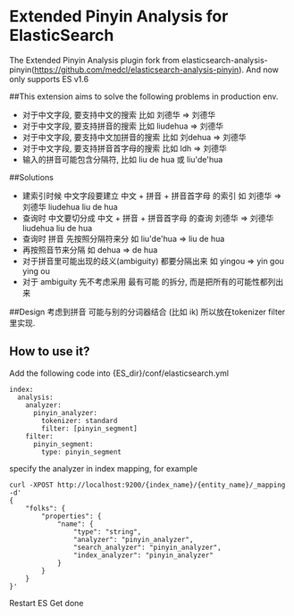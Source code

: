 Extended Pinyin Analysis for ElasticSearch
========================================

The Extended Pinyin Analysis plugin fork from elasticsearch-analysis-pinyin(https://github.com/medcl/elasticsearch-analysis-pinyin).
And now only supports ES v1.6

##This extension aims to solve the following problems in production env.

 * 对于中文字段, 要支持中文的搜索 比如 刘德华 => 刘德华
 * 对于中文字段, 要支持拼音的搜索 比如 liudehua => 刘德华
 * 对于中文字段, 要支持中文加拼音的搜索 比如 刘dehua => 刘德华
 * 对于中文字段, 要支持拼音首字母的搜索 比如 ldh => 刘德华
 * 输入的拼音可能包含分隔符, 比如 liu de hua 或 liu'de'hua

##Solutions
  * 建索引时候 中文字段要建立 中文 + 拼音 + 拼音首字母 的索引 如 刘德华 => 刘德华 liudehua liu de hua
  * 查询时 中文要切分成 中文 + 拼音 + 拼音首字母 的查询 刘德华 => 刘德华 liudehua liu de hua
  * 查询时 拼音 先按照分隔符来分 如 liu'de'hua => liu de hua
  * 再按照音节来分隔 如 dehua => de hua
  * 对于拼音里可能出现的歧义(ambiguity) 都要分隔出来 如 yingou => yin gou ying ou
  * 对于 ambiguity 先不考虑采用 最有可能 的拆分, 而是把所有的可能性都列出来

##Design
考虑到拼音 可能与别的分词器结合 (比如 ik) 所以放在tokenizer filter 里实现.


## How to use it?

Add the following code into {ES_dir}/conf/elasticsearch.yml

    index:
      analysis:
        analyzer:
          pinyin_analyzer:
            tokenizer: standard
            filter: [pinyin_segment]
        filter:
          pinyin_segment:
            type: pinyin_segment

specify the analyzer in index mapping, for example

    curl -XPOST http://localhost:9200/{index_name}/{entity_name}/_mapping -d'
    {
        "folks": {
            "properties": {
                "name": {
                    "type": "string",
                    "analyzer": "pinyin_analyzer",
                    "search_analyzer": "pinyin_analyzer",
                    "index_analyzer": "pinyin_analyzer"
                }
            }
        }
    }'

Restart ES
Get done


